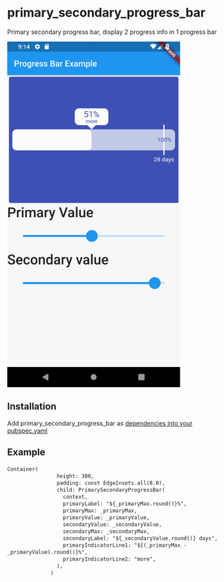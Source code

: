 # primary_secondary_progress_bar
Primary secondary progress bar, display 2 progress info in 1 progress bar

<img src="https://github.com/suesitran/primary_secondary_progress_bar/blob/master/sample/primary_secondary_example.gif" width="400">

## Installation
Add primary_secondary_progress_bar as [dependencies into your pubspec.yaml](https://flutter.dev/docs/development/packages-and-plugins/using-packages)

## Example
```
Container(
                height: 300,
                padding: const EdgeInsets.all(8.0),
                child: PrimarySecondaryProgressBar(
                  context,
                  primaryLabel: "${_primaryMax.round()}%",
                  primaryMax: _primaryMax,
                  primaryValue: _primaryValue,
                  secondaryValue: _secondaryValue,
                  secondaryMax: _secondaryMax,
                  secondaryLabel: "${_secondaryValue.round()} days",
                  primaryIndicatorLine1: "${(_primaryMax - _primaryValue).round()}%",
                  primaryIndicatorLine2: "more",
                ),
              )
```
